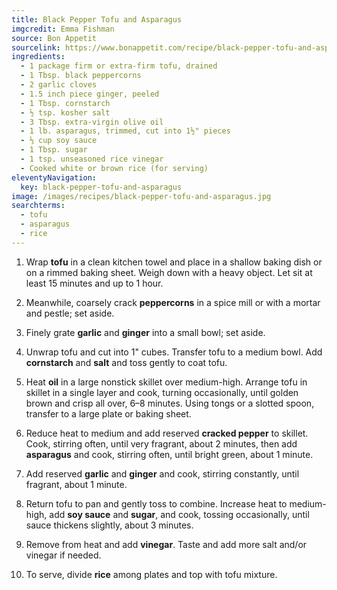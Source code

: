 ```yaml
---
title: Black Pepper Tofu and Asparagus
imgcredit: Emma Fishman
source: Bon Appetit
sourcelink: https://www.bonappetit.com/recipe/black-pepper-tofu-and-asparagus
ingredients:
  - 1 package firm or extra-firm tofu, drained
  - 1 Tbsp. black peppercorns
  - 2 garlic cloves
  - 1.5 inch piece ginger, peeled
  - 1 Tbsp. cornstarch
  - ½ tsp. kosher salt
  - 3 Tbsp. extra-virgin olive oil
  - 1 lb. asparagus, trimmed, cut into 1½" pieces
  - ⅓ cup soy sauce
  - 1 Tbsp. sugar
  - 1 tsp. unseasoned rice vinegar
  - Cooked white or brown rice (for serving)
eleventyNavigation:
  key: black-pepper-tofu-and-asparagus
image: /images/recipes/black-pepper-tofu-and-asparagus.jpg
searchterms:
  - tofu
  - asparagus
  - rice
---
```


1. Wrap **tofu** in a clean kitchen towel and place in a shallow baking dish or on a rimmed baking sheet. Weigh down with a heavy object. Let sit at least 15 minutes and up to 1 hour.

2. Meanwhile, coarsely crack **peppercorns** in a spice mill or with a mortar and pestle; set aside.

3. Finely grate **garlic** and **ginger** into a small bowl; set aside.

4. Unwrap tofu and cut into 1" cubes. Transfer tofu to a medium bowl. Add **cornstarch** and **salt** and toss gently to coat tofu.

5. Heat **oil** in a large nonstick skillet over medium-high. Arrange tofu in skillet in a single layer and cook, turning occasionally, until golden brown and crisp all over, 6–8 minutes. Using tongs or a slotted spoon, transfer to a large plate or baking sheet.

6. Reduce heat to medium and add reserved **cracked pepper** to skillet. Cook, stirring often, until very fragrant, about 2 minutes, then add **asparagus** and cook, stirring often, until bright green, about 1 minute.

7. Add reserved **garlic** and **ginger** and cook, stirring constantly, until fragrant, about 1 minute.

8. Return tofu to pan and gently toss to combine. Increase heat to medium-high, add **soy sauce** and **sugar**, and cook, tossing occasionally, until sauce thickens slightly, about 3 minutes.

9. Remove from heat and add **vinegar**. Taste and add more salt and/or vinegar if needed.

10. To serve, divide **rice** among plates and top with tofu mixture.
